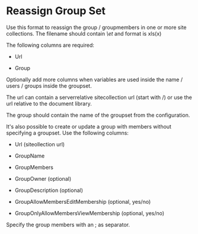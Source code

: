# Reassign Group Set

Use this format to reassign the group / groupmembers in one or more site collections. The filename should contain *\et* and format is xls(x)

The following columns are required:

- Url

- Group

Optionally add more columns when variables are used inside the name / users / groups inside the groupset.

The url can contain a serverrelative sitecollection url (start with /) or use the url relative to the document library.

The group should contain the name of the groupset from the configuration.

It's also possible to create or update a group with members without specifying a groupset. Use the following columns:

- Url (siteollection url)

- GroupName

- GroupMembers

- GroupOwner (optional)

- GroupDescription (optional)

- GroupAllowMembersEditMembership (optional, yes/no)

- GroupOnlyAllowMembersViewMembership (optional, yes/no)

Specify the group members with an ; as separator.
